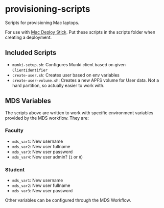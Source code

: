 # provisioning-scripts

Scripts for provisioning Mac laptops.

For use with [Mac Deploy Stick](https://twocanoes.com/products/mac/mac-deploy-stick/). Put these scripts in the scripts folder when creating a deployment.

## Included Scripts

* `munki-setup.sh`: Configures Munki client based on given `ClientIdentifier`
* `create-user.sh`: Creates user based on env variables
* `create-user-volume.sh`: Creates a new APFS volume for User data. Not a hard partition, so actually easier to work with. 

## MDS Variables

The scripts above are written to work with specific environment variables provided by the MDS workflow. They are:

### Faculty

* `mds_var1`: New username
* `mds_var2`: New user fullname
* `mds_var3`: New user password
* `mds_var4`: New user admin? (`1` or `0`)

### Student

* `mds_var1`: New username
* `mds_var2`: New user fullname
* `mds_var3`: New user password

Other variables can be configured through the MDS Workflow. 